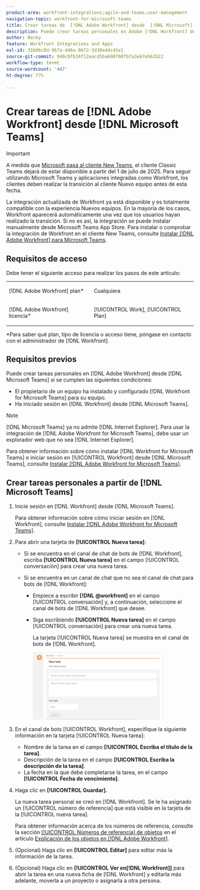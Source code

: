 ```yaml
---
product-area: workfront-integrations;agile-and-teams;user-management
navigation-topic: workfront-for-microsoft-teams
title: Crear tareas de  [!DNL Adobe Workfront] desde  [!DNL Microsoft] Teams
description: Puede crear tareas personales en Adobe [!DNL Workfront] desde Microsoft Teams si el propietario de un equipo ha instalado y configurado [!DNL Workfront] para Microsoft Teams para su equipo y ha iniciado sesión en Workfront desde Microsoft Teams.
author: Becky
feature: Workfront Integrations and Apps
exl-id: 31b86c8d-967a-446a-86f2-3d38e44c45e1
source-git-commit: 940cbfb34f12eacd5ba698f60fb7a3e67eb62b22
workflow-type: tm+mt
source-wordcount: '447'
ht-degree: 77%

---
```


# Crear tareas de [!DNL Adobe Workfront] desde [!DNL Microsoft Teams]

>[!IMPORTANT]
>
>A medida que [Microsoft pasa al cliente New Teams](https://learn.microsoft.com/en-us/microsoftteams/teams-classic-client-end-of-availability), el cliente Classic Teams dejará de estar disponible a partir del 1 de julio de 2025. Para seguir utilizando Microsoft Teams y aplicaciones integradas como Workfront, los clientes deben realizar la transición al cliente Nuevo equipo antes de esta fecha.
>
>La integración actualizada de Workfront ya está disponible y es totalmente compatible con la experiencia Nuevos equipos. En la mayoría de los casos, Workfront aparecerá automáticamente una vez que los usuarios hayan realizado la transición. Si no es así, la integración se puede instalar manualmente desde Microsoft Teams App Store. Para instalar o comprobar la integración de Workfront en el cliente New Teams, consulte [Instalar [!DNL Adobe Workfront] para Microsoft Teams](/help/quicksilver/workfront-integrations-and-apps/using-workfront-with-microsoft-teams/install-workfront-ms-teams.md).

## Requisitos de acceso

Debe tener el siguiente acceso para realizar los pasos de este artículo:

<table style="table-layout:auto"> 
 <col> 
 <col> 
 <tbody> 
  <tr> 
   <td role="rowheader">[!DNL Adobe Workfront] plan*</td> 
   <td> <p>Cualquiera</p> </td> 
  </tr> 
  <tr> 
   <td role="rowheader">[!DNL Adobe Workfront] licencia*</td> 
   <td> <p>[!UICONTROL Work], [!UICONTROL Plan]</p> </td> 
  </tr>
 </tbody> 
</table>

&#42;Para saber qué plan, tipo de licencia o acceso tiene, póngase en contacto con el administrador de [!DNL Workfront].

## Requisitos previos

Puede crear tareas personales en [!DNL Adobe Workfront] desde [!DNL Microsoft Teams] si se cumplen las siguientes condiciones:

* El propietario de un equipo ha instalado y configurado [!DNL Workfront for Microsoft Teams] para su equipo.
* Ha iniciado sesión en [!DNL Workfront] desde [!DNL Microsoft Teams].

>[!NOTE]
>
>[!DNL Microsoft Teams] ya no admite [!DNL Internet Explorer]. Para usar la integración de [!DNL Adobe Workfront for Microsoft Teams], debe usar un explorador web que no sea [!DNL Internet Explorer].

Para obtener información sobre cómo instalar [!DNL Workfront for Microsoft Teams] e iniciar sesión en [!UICONTROL Workfront] desde [!DNL Microsoft Teams], consulte [Instalar [!DNL Adobe Workfront for Microsoft Teams]](../../workfront-integrations-and-apps/using-workfront-with-microsoft-teams/install-workfront-ms-teams.md).

## Crear tareas personales a partir de [!DNL Microsoft Teams]

1. Inicie sesión en [!DNL Workfront] desde [!DNL Microsoft Teams].

   Para obtener información sobre cómo iniciar sesión en [!DNL Workfront], consulte [Instalar [!DNL Adobe Workfront for Microsoft Teams]](../../workfront-integrations-and-apps/using-workfront-with-microsoft-teams/install-workfront-ms-teams.md).

1. Para abrir una tarjeta de **[!UICONTROL Nueva tarea]**:

   * Si se encuentra en el canal de chat de bots de [!DNL Workfront], escriba **[!UICONTROL Nueva tarea]** en el campo [!UICONTROL conversación] para crear una nueva tarea.
   * Si se encuentra en un canal de chat que no sea el canal de chat para bots de [!DNL Workfront]:

      * Empiece a escribir **[!DNL @workfront]** en el campo [!UICONTROL conversación] y, a continuación, seleccione el canal de bots de [!DNL Workfront] que desee.
      * Siga escribiendo **[!UICONTROL Nueva tarea]** en el campo [!UICONTROL conversación] para crear una nueva tarea.

        La tarjeta [!UICONTROL Nueva tarea] se muestra en el canal de bots de [!DNL Workfront].

        ![ms_teams_new_task_card.png](assets/ms-teams-new-task-card-350x181.png)

1. En el canal de bots [!UICONTROL Workfront], especifique la siguiente información en la tarjeta [!UICONTROL Nueva tarea]:

   * Nombre de la tarea en el campo **[!UICONTROL Escriba el título de la tarea]**.
   * Descripción de la tarea en el campo **[!UICONTROL Escriba la descripción de la tarea]**.
   * La fecha en la que debe completarse la tarea, en el campo **[!UICONTROL Fecha de vencimiento]**.

1. Haga clic en **[!UICONTROL Guardar].**

   La nueva tarea personal se creó en [!DNL Workfront]. Se le ha asignado un [!UICONTROL número de referencia] que está visible en la tarjeta de la [!UICONTROL nueva tarea].

   Para obtener información acerca de los números de referencia, consulte la sección [[!UICONTROL Números de referencia] de objetos](../../workfront-basics/navigate-workfront/workfront-navigation/understand-objects.md#understanding-reference-numbers-of-objects) en el artículo [Explicación de los objetos en [!DNL Adobe Workfront]](../../workfront-basics/navigate-workfront/workfront-navigation/understand-objects.md).

1. (Opcional) Haga clic en **[!UICONTROL Editar]** para editar más la información de la tarea.
1. (Opcional) Haga clic en **[!UICONTROL Ver en[!DNL Workfront]]** para abrir la tarea en una nueva ficha de [!DNL Workfront] y editarla más adelante, moverla a un proyecto o asignarla a otra persona.
